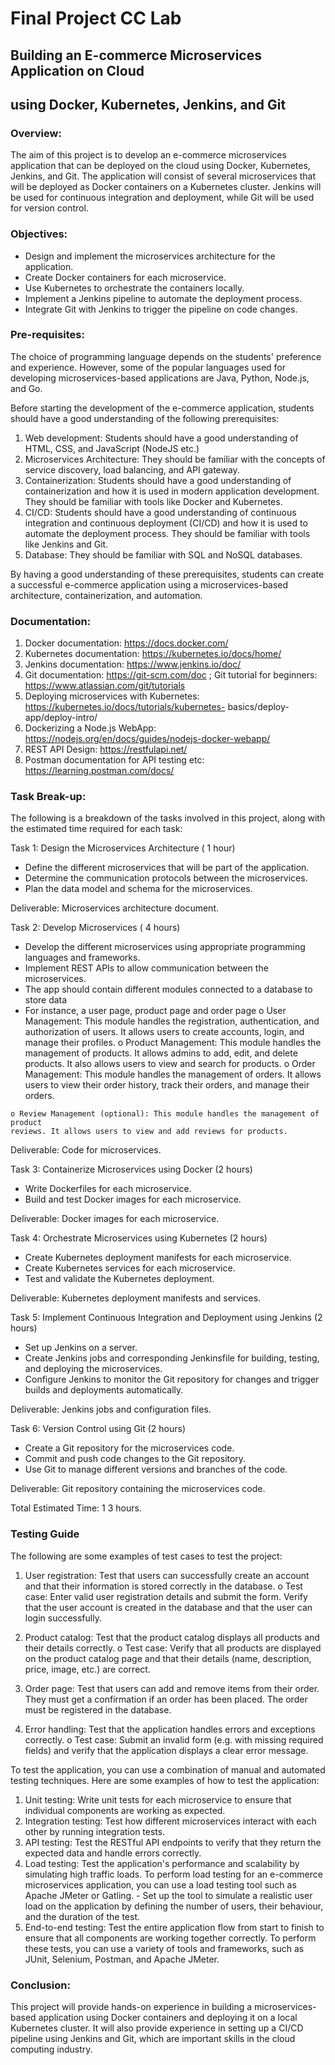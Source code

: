 # Final Project CC Lab

## Building an E-commerce Microservices Application on Cloud

## using Docker, Kubernetes, Jenkins, and Git

### Overview:

The aim of this project is to develop an e-commerce microservices application that can be deployed on
the cloud using Docker, Kubernetes, Jenkins, and Git. The application will consist of several
microservices that will be deployed as Docker containers on a Kubernetes cluster. Jenkins will be used
for continuous integration and deployment, while Git will be used for version control.

### Objectives:

- Design and implement the microservices architecture for the application.
- Create Docker containers for each microservice.
- Use Kubernetes to orchestrate the containers locally.
- Implement a Jenkins pipeline to automate the deployment process.
- Integrate Git with Jenkins to trigger the pipeline on code changes.

### Pre-requisites:

The choice of programming language depends on the students' preference and experience. However,
some of the popular languages used for developing microservices-based applications are Java, Python,
Node.js, and Go.

Before starting the development of the e-commerce application, students should have a good
understanding of the following prerequisites:

1. Web development: Students should have a good understanding of HTML, CSS, and JavaScript
    (NodeJS etc.)
2. Microservices Architecture: They should be familiar with the concepts of service discovery,
    load balancing, and API gateway.
3. Containerization: Students should have a good understanding of containerization and how it is
    used in modern application development. They should be familiar with tools like Docker and
    Kubernetes.
4. CI/CD: Students should have a good understanding of continuous integration and continuous
    deployment (CI/CD) and how it is used to automate the deployment process. They should be
    familiar with tools like Jenkins and Git.
5. Database: They should be familiar with SQL and NoSQL databases.


By having a good understanding of these prerequisites, students can create a successful e-commerce
application using a microservices-based architecture, containerization, and automation.

### Documentation:

1. Docker documentation: https://docs.docker.com/
2. Kubernetes documentation: https://kubernetes.io/docs/home/
3. Jenkins documentation: https://www.jenkins.io/doc/
4. Git documentation: https://git-scm.com/doc ; Git tutorial for beginners:
    https://www.atlassian.com/git/tutorials
5. Deploying microservices with Kubernetes: https://kubernetes.io/docs/tutorials/kubernetes-
    basics/deploy-app/deploy-intro/
6. Dockerizing a Node.js WebApp: https://nodejs.org/en/docs/guides/nodejs-docker-webapp/
7. REST API Design: https://restfulapi.net/
8. Postman documentation for API testing etc: https://learning.postman.com/docs/

### Task Break-up:

The following is a breakdown of the tasks involved in this project, along with the estimated time
required for each task:

Task 1: Design the Microservices Architecture ( 1 hour)

- Define the different microservices that will be part of the application.
- Determine the communication protocols between the microservices.
- Plan the data model and schema for the microservices.

Deliverable: Microservices architecture document.

Task 2: Develop Microservices ( 4 hours)

- Develop the different microservices using appropriate programming languages and frameworks.
- Implement REST APIs to allow communication between the microservices.
- The app should contain different modules connected to a database to store data
- For instance, a user page, product page and order page
    o User Management: This module handles the registration, authentication, and
       authorization of users. It allows users to create accounts, login, and manage their
       profiles.
    o Product Management: This module handles the management of products. It allows
       admins to add, edit, and delete products. It also allows users to view and search for
       products.
    o Order Management: This module handles the management of orders. It allows users to
       view their order history, track their orders, and manage their orders.


```
o Review Management (optional): This module handles the management of product
reviews. It allows users to view and add reviews for products.
```
Deliverable: Code for microservices.

Task 3: Containerize Microservices using Docker (2 hours)

- Write Dockerfiles for each microservice.
- Build and test Docker images for each microservice.

Deliverable: Docker images for each microservice.

Task 4: Orchestrate Microservices using Kubernetes (2 hours)

- Create Kubernetes deployment manifests for each microservice.
- Create Kubernetes services for each microservice.
- Test and validate the Kubernetes deployment.

Deliverable: Kubernetes deployment manifests and services.

Task 5: Implement Continuous Integration and Deployment using Jenkins (2 hours)

- Set up Jenkins on a server.
- Create Jenkins jobs and corresponding Jenkinsfile for building, testing, and deploying the
    microservices.
- Configure Jenkins to monitor the Git repository for changes and trigger builds and deployments
    automatically.

Deliverable: Jenkins jobs and configuration files.

Task 6: Version Control using Git (2 hours)

- Create a Git repository for the microservices code.
- Commit and push code changes to the Git repository.
- Use Git to manage different versions and branches of the code.

Deliverable: Git repository containing the microservices code.

Total Estimated Time: 1 3 hours.

### Testing Guide

The following are some examples of test cases to test the project:

1. User registration: Test that users can successfully create an account and that their information is
    stored correctly in the database.
       o Test case: Enter valid user registration details and submit the form. Verify that the user
          account is created in the database and that the user can login successfully.
2. Product catalog: Test that the product catalog displays all products and their details correctly.
    o Test case: Verify that all products are displayed on the product catalog page and that
       their details (name, description, price, image, etc.) are correct.


3. Order page: Test that users can add and remove items from their order. They must get a
    confirmation if an order has been placed. The order must be registered in the database.
4. Error handling: Test that the application handles errors and exceptions correctly.
    o Test case: Submit an invalid form (e.g. with missing required fields) and verify that the
       application displays a clear error message.

To test the application, you can use a combination of manual and automated testing techniques. Here
are some examples of how to test the application:

1. Unit testing: Write unit tests for each microservice to ensure that individual components are
    working as expected.
2. Integration testing: Test how different microservices interact with each other by running
    integration tests.
3. API testing: Test the RESTful API endpoints to verify that they return the expected data and
    handle errors correctly.
4. Load testing: Test the application's performance and scalability by simulating high traffic
    loads. To perform load testing for an e-commerce microservices application, you can use a
    load testing tool such as Apache JMeter or Gatling.
       - Set up the tool to simulate a realistic user load on the application by defining the
          number of users, their behaviour, and the duration of the test.
5. End-to-end testing: Test the entire application flow from start to finish to ensure that all
    components are working together correctly.
To perform these tests, you can use a variety of tools and frameworks, such as JUnit, Selenium,
Postman, and Apache JMeter.

### Conclusion:

This project will provide hands-on experience in building a microservices-based application using
Docker containers and deploying it on a local Kubernetes cluster. It will also provide experience in
setting up a CI/CD pipeline using Jenkins and Git, which are important skills in the cloud computing
industry.


